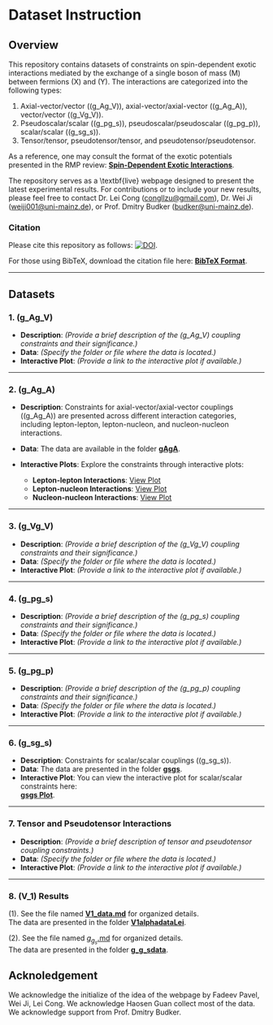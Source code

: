 # Dataset Instruction

## Overview

This repository contains datasets of constraints on spin-dependent exotic interactions mediated by the exchange of a single boson of mass \(M\) between fermions \(X\) and \(Y\). The interactions are categorized into the following types:

1. Axial-vector/vector (\(g_Ag_V\)), axial-vector/axial-vector (\(g_Ag_A\)), vector/vector (\(g_Vg_V\)).
2. Pseudoscalar/scalar (\(g_pg_s\)), pseudoscalar/pseudoscalar (\(g_pg_p\)), scalar/scalar (\(g_sg_s\)).
3. Tensor/tensor, pseudotensor/tensor, and pseudotensor/pseudotensor.

As a reference, one may consult the format of the exotic potentials presented in the RMP review: [**Spin-Dependent Exotic Interactions**](https://doi.org/10.48550/arXiv.2408.15691).

The repository serves as a \textbf{live} webpage designed to present the latest experimental results. For contributions or to include your new results, please feel free to contact Dr. Lei Cong (congllzu@gmail.com), Dr. Wei Ji (weiji001@uni-mainz.de), or Prof. Dmitry Budker (budker@uni-mainz.de).

### Citation

Please cite this repository as follows: [![DOI](https://zenodo.org/badge/DOI/10.5281/zenodo.14572653.svg)](https://doi.org/10.5281/zenodo.14572653).

For those using BibTeX, download the citation file here: [**BibTeX Format**](./citation.bib).

---

## Datasets


### 1. \(g_Ag_V\)
- **Description**: *(Provide a brief description of the \(g_Ag_V\) coupling constraints and their significance.)*
- **Data**: *(Specify the folder or file where the data is located.)*
- **Interactive Plot**: *(Provide a link to the interactive plot if available.)*

---

### 2. \(g_Ag_A\)

- **Description**: Constraints for axial-vector/axial-vector couplings (\(g_Ag_A\)) are presented across different interaction categories, including lepton-lepton, lepton-nucleon, and nucleon-nucleon interactions.

- **Data**: The data are available in the folder [**gAgA**](./gAgA/).

- **Interactive Plots**: Explore the constraints through interactive plots:
  - **Lepton-lepton Interactions**: [View Plot](https://ccclll2020.github.io/SDFF-Dataset/gAgA/gAgA-plot_LL.html)
  - **Lepton-nucleon Interactions**: [View Plot](https://ccclll2020.github.io/SDFF-Dataset/gAgA/gAgA-plot_LN.html)
  - **Nucleon-nucleon Interactions**: [View Plot](https://ccclll2020.github.io/SDFF-Dataset/gAgA/gAgA-plot_NN.html)

---

### 3. \(g_Vg_V\)
- **Description**: *(Provide a brief description of the \(g_Vg_V\) coupling constraints and their significance.)*
- **Data**: *(Specify the folder or file where the data is located.)*
- **Interactive Plot**: *(Provide a link to the interactive plot if available.)*

---

### 4. \(g_pg_s\)
- **Description**: *(Provide a brief description of the \(g_pg_s\) coupling constraints and their significance.)*
- **Data**: *(Specify the folder or file where the data is located.)*
- **Interactive Plot**: *(Provide a link to the interactive plot if available.)*

[^1]: The similar dataset for \(g_pg_s\) can be found in [Ciaran O'Hare's github](https://github.com/cajohare/AxionLimits/tree/v1.0)
---

### 5. \(g_pg_p\)
- **Description**: *(Provide a brief description of the \(g_pg_p\) coupling constraints and their significance.)*
- **Data**: *(Specify the folder or file where the data is located.)*
- **Interactive Plot**: *(Provide a link to the interactive plot if available.)*

---

### 6. \(g_sg_s\)
- **Description**: Constraints for scalar/scalar couplings (\(g_sg_s\)).
- **Data**: The data are presented in the folder [**gsgs**](./gsgs/).
- **Interactive Plot**: You can view the interactive plot for scalar/scalar constraints here:  
  [**gsgs Plot**](https://ccclll2020.github.io/SDFF-Dataset/gsgs/gsgs-plot.html).

---


### 7. Tensor and Pseudotensor Interactions
- **Description**: *(Provide a brief description of tensor and pseudotensor coupling constraints.)*
- **Data**: *(Specify the folder or file where the data is located.)*
- **Interactive Plot**: *(Provide a link to the interactive plot if available.)*

---

### 8. \(V_1\) Results
(1). See the file named [**V1_data.md**](./V1/V1_data.md) for organized details.  
   The data are presented in the folder [**V1alphadataLei**](./V1/V1alphadataLei/).

(2). See the file named [$g_g_s$.md]() for organized details.  
   The data are presented in the folder [**g_g_sdata**]().
   
   
   
## Acknoledgement

We acknowledge the initialize of the idea of the webpage by Fadeev Pavel, Wei Ji, Lei Cong. We acknowledge Haosen Guan collect most of the data. We acknowledge support from Prof. Dmitry Budker. 